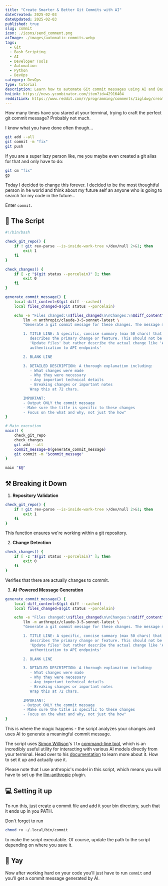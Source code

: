 ```yaml
---
title: "Create Smarter & Better Git Commits with AI"
dateCreated: 2025-02-03
dateUpdated: 2025-02-03
published: true
slug: commit
icon: ./icons/send_comment.png
aiImage: ./images/automatic-commits.webp
tags:
  - Git
  - Bash Scripting
  - AI
  - Developer Tools
  - Automation
  - Python
  - DevOps
category: DevOps
type: tutorial
description: Learn how to automate Git commit messages using AI and Bash scripting. This tutorial shows you how to create meaningful, consistent commits with minimal effort.
hnLink: https://news.ycombinator.com/item?id=42916404
redditLink: https://www.reddit.com/r/programming/comments/1igldwg/create_smarter_better_and_faster_git_commits_with/
---
```


How many times have you stared at your terminal, trying to craft the perfect git commit message? Probably not much.

I know what you have done often though...

```bash
git add --all
git commit -m "fix"
git push
```

If you are a super lazy person like, me you maybe even created a git alias for that and only have to do:
```bash
git cm "fix"
gp
```

Today I decided to change this forever. I decided to be the most thoughtful person in he world and think about my future self an anyone who is going to search for my code in the future...

Enter `commit`.

## 🙏 The Script

```bash
#!/bin/bash

check_git_repo() {
    if ! git rev-parse --is-inside-work-tree >/dev/null 2>&1; then
        exit 1
    fi
}

check_changes() {
    if [ -z "$(git status --porcelain)" ]; then
        exit 0
    fi
}

generate_commit_message() {
    local diff_content=$(git diff --cached)
    local files_changed=$(git status --porcelain)

    echo -e "Files changed:\n$files_changed\n\nChanges:\n$diff_content" | \
        llm -m anthropic/claude-3-5-sonnet-latest \
        "Generate a git commit message for these changes. The message must have:

        1. TITLE LINE: A specific, concise summary (max 50 chars) that clearly
           describes the primary change or feature. This should not be generic like
           'Update files' but rather describe the actual change like 'Add user
           authentication to API endpoints'

        2. BLANK LINE

        3. DETAILED DESCRIPTION: A thorough explanation including:
           - What changes were made
           - Why they were necessary
           - Any important technical details
           - Breaking changes or important notes
           Wrap this at 72 chars.

        IMPORTANT:
        - Output ONLY the commit message
        - Make sure the title is specific to these changes
        - Focus on the what and why, not just the how"
}

# Main execution
main() {
    check_git_repo
    check_changes
    git add --all
    commit_message=$(generate_commit_message)
    git commit -m "$commit_message"
}

main "$@"
```

## ⚒️ Breaking it Down


1. **Repository Validation**
```bash
check_git_repo() {
    if ! git rev-parse --is-inside-work-tree >/dev/null 2>&1; then
        exit 1
    fi
}
```
This function ensures we're working within a git repository.

2. **Change Detection**
```bash
check_changes() {
    if [ -z "$(git status --porcelain)" ]; then
        exit 0
    fi
}
```
Verifies that there are actually changes to commit.

3. **AI-Powered Message Generation**
```bash
generate_commit_message() {
    local diff_content=$(git diff --cached)
    local files_changed=$(git status --porcelain)

    echo -e "Files changed:\n$files_changed\n\nChanges:\n$diff_content" | \
        llm -m anthropic/claude-3-5-sonnet-latest \
        "Generate a git commit message for these changes. The message must have:

        1. TITLE LINE: A specific, concise summary (max 50 chars) that clearly
           describes the primary change or feature. This should not be generic like
           'Update files' but rather describe the actual change like 'Add user
           authentication to API endpoints'

        2. BLANK LINE

        3. DETAILED DESCRIPTION: A thorough explanation including:
           - What changes were made
           - Why they were necessary
           - Any important technical details
           - Breaking changes or important notes
           Wrap this at 72 chars.

        IMPORTANT:
        - Output ONLY the commit message
        - Make sure the title is specific to these changes
        - Focus on the what and why, not just the how"
}
```
This is where the magic happens - the script analyzes your changes and uses AI to generate a meaningful commit message.

The script uses [Simon Willison](https://simonwillison.net/)'s `llm` [command-line tool](https://github.com/simonw/llm), which is an incredibly useful utility for interacting with various AI models directly from your terminal. Head over to his [documentation](https://llm.datasette.io/) to learn more about it. How to set it up and actually use it.

Please note that I use anthropic's model in this script, which means you will have to set up the [llm-anthropic](https://github.com/simonw/llm-anthropic) plugin.

## 💻 Setting it up

To run this, just create a commit file and add it your bin directory, such that it ends up in you PATH.

Don't forget to run
```bash
chmod +x ~/.local/bin/commit
```
to make the script executable. Of course, update the path to the script depending on where you save it.


## 🎉 Yay

Now after working hard on your code you'll just have to run `commit` and you'll get a commit message generated by AI.
